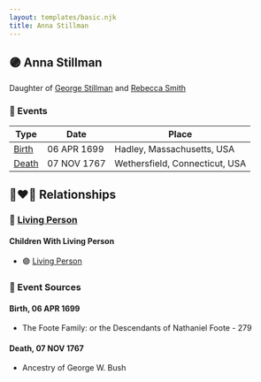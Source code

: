 ```yaml
---
layout: templates/basic.njk
title: Anna Stillman
---
```

## 🟣 Anna Stillman

Daughter of [George Stillman](/people/6/67040632) and [Rebecca Smith](/people/7/76162584)

### 📆 Events

Type | Date | Place
------ | ------ | ------
[Birth](#event-event-2) | 06 APR 1699 | Hadley, Massachusetts, USA
[Death](#event-event-3) | 07 NOV 1767 | Wethersfield, Connecticut, USA

## 👩‍❤️‍👨 Relationships

### 🔵 [Living Person](/people/7/73658198)

#### Children With Living Person
* 🟣 [Living Person](/people/9/9854708)
### 📰 Event Sources

#### <a id="event-event-2"></a> Birth, 06 APR 1699
* The Foote Family: or the Descendants of Nathaniel Foote  - 279

#### <a id="event-event-3"></a> Death, 07 NOV 1767
* Ancestry of George W. Bush